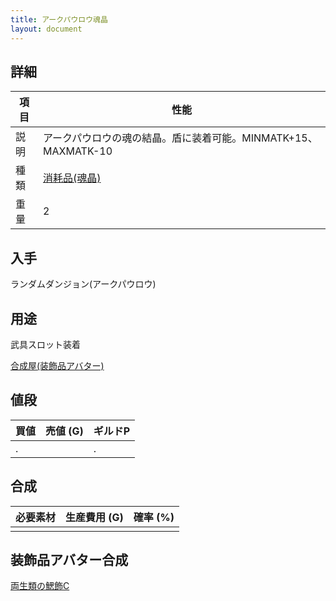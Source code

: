 ```yaml
---
title: アークパウロウ魂晶
layout: document
---
```

## 詳細

|項目|性能|
|---|---|
|説明|アークパウロウの魂の結晶。盾に装着可能。MINMATK+15、MAXMATK-10|
|種類|[消耗品(魂晶)](消耗品(魂晶))|
|重量|2|

## 入手

ランダムダンジョン(アークパウロウ)

## 用途

武具スロット装着

[合成屋(装飾品アバター)](合成屋(装飾品アバター))

## 値段

|買値|売値 (G)|ギルドP|
|---|---|---|
|.||.|

## 合成

|必要素材|生産費用 (G)|確率 (%)|
|---|---|---|
||||

## 装飾品アバター合成

[両生類の鰓飾C](両生類の鰓飾C)
